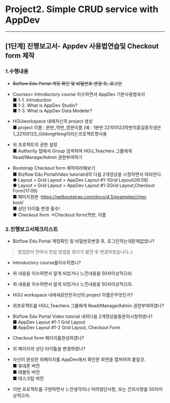 # Project2. Simple CRUD service with AppDev
-----------

## [1단계] 진행보고서- Appdev 사용법연습및 Checkout form 제작<br>

### 1.수행내용<br>

- ~~Bizflow Edu Portal 계정 확인 및 비밀번호 변경 후, 로그인<br>~~
- Courses> Introductory course 이수하면서 AppDev 기본사용법숙지<br>
  ■ 1-1. Introduction<br>
  ■ 1-2. What is AppDev Studio?<br>
  ■ 1-3. What is AppDev Data Modeler?<br>
  
- HGUworkspace 내에자신의 project 생성<br>
  ■ project 이름 : 분반_학번_영문이름 (예 : 1분반 22100123학번의홍길동학생은1_22100123_GildongHong이라는프로젝트명사용<br>
  
- 위 프로젝트의 권한 설정<br>
  ■ Authority 탭에서 Group 검색하여 HGU_Teachers 그룹에게 Read/Manage/Admin 권한부여하기<br>
  
- Bootstrap Checkout form 제작따라해보기<br>
  ■ Bizflow Edu PortalVideo tutorial내의 다음 2개영상을 시청하면서 따라한다.<br>
    ● Layout > Grid Layout > AppDev Layout #1-1Grid Layout(26:08)<br>
    ● Layout > Grid Layout > AppDev Layout #1-2Grid Layout,Checkout Form(17:05)<br>
  ■ 페이지원본 :https://getbootstrap.com/docs/4.5/examples/chec<br>kout/<br>
  ■ 상단 타이틀 변경 필수!<br>
    ● Checkout form →Checkout form(학번, 이름<br>


### 2.진행보고서체크리스트<br>

- Bizflow Edu Portal 계정확인 및 비밀번호변경 후, 로그인하는데문제없었나?<br>
> 팝업창이 안떠서 한참 방법을 찾다가 발견 후 변경하였습니다.:)

- Introductory course를이수하였나?<br>
- 위 내용을 이수하면서 알게 되었거나 느낀내용을 50자이상적으라.<br>
- 위 내용을 이수하면서 알게 되었거나 느낀내용을 50자이상적으라.<br>
- HGU workspace 내에새로만든자신의 project 이름은무엇인가?<br>
- 위프로젝트를 HGU_Teachers 그룹에게 Read/Manage/Admin 권한부여하였나?<br>
- Bizflow Edu Portal Video tutorial 내의다음 2개영상을충분히시청하였나?<br>
  ■ AppDev Layout #1-1 Grid Layout<br>
  ■ AppDev Layout #1-2 Grid Layout, Checkout Form<br>
  
- Checkout form 페이지를완성하였나?<br>
- 위 페이지의 상단 타이틀을 변경하였나?<br>
- 자신이 완성한 위페이지를 AppDev에서 확인한 화면을 캡쳐하여 붙일것.<br>
  ■ 휴대폰 버전<br>
  ■ 태블릿 버전<br>
  ■ 데스크탑 버전<br>
  
- 이번 프로젝트를 구현하면서 느낀생각이나 어려웠던사항, 또는 건의사항을 50자이상적으라.<br>
